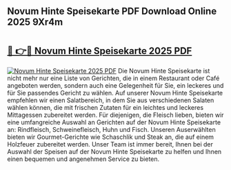 ## Novum Hinte Speisekarte PDF Download Online 2025 9Xr4m

# <h2><a href="http://gcd3hbg.nevu.top/?p=Novum+Hinte+Speisekarte">🔗 👉🔴 Novum Hinte Speisekarte 2025 PDF</a></h2>

[![Novum Hinte Speisekarte 2025 PDF](https://i.imgur.com/dBaPXMq.png)](http://gcd3hbg.nevu.top/?p=Novum+Hinte+Speisekarte)
Die Novum Hinte Speisekarte ist nicht mehr nur eine Liste von Gerichten, die in einem Restaurant oder Café angeboten werden, sondern auch eine Gelegenheit für Sie, ein leckeres und für Sie passendes Gericht zu wählen. Auf unserer Novum Hinte Speisekarte empfehlen wir einen Salatbereich, in dem Sie aus verschiedenen Salaten wählen können, die mit frischen Zutaten für ein leichtes und leckeres Mittagessen zubereitet werden. Für diejenigen, die Fleisch lieben, bieten wir eine umfangreiche Auswahl an Gerichten auf der Novum Hinte Speisekarte an: Rindfleisch, Schweinefleisch, Huhn und Fisch. Unseren Auserwählten bieten wir Gourmet-Gerichte wie Schaschlik und Steak an, die auf einem Holzfeuer zubereitet werden. Unser Team ist immer bereit, Ihnen bei der Auswahl der Speisen auf der Novum Hinte Speisekarte zu helfen und Ihnen einen bequemen und angenehmen Service zu bieten.
